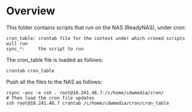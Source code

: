 # Overview

This folder contains scripts that run on the NAS (ReadyNAS), under cron:

    cron_table: crontab file for the context under which croned scripts will run
    sync_*:     the script to run

The cron_table file is loaded as follows:

    crontab cron_table

Push all the files to the NAS as follows:
    
    rsync -avz -e ssh . root@10.241.46.7:/c/home/cdwmedia/cron/
    # Then load the cron file updates
    ssh root@10.241.46.7 crontab /c/home/cdwmedia/cron/cron_table


